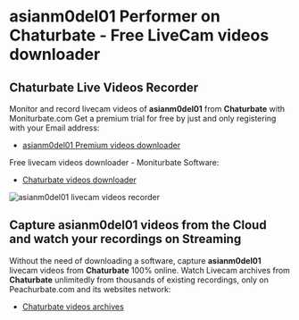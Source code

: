 # asianm0del01 Performer on Chaturbate - Free LiveCam videos downloader

## Chaturbate Live Videos Recorder

Monitor and record livecam videos of **asianm0del01** from **Chaturbate** with Moniturbate.com
Get a premium trial for free by just and only registering with your Email address:
* [asianm0del01 Premium videos downloader](https://moniturbate.com/request-demo-licence-key.html)

Free livecam videos downloader - Moniturbate Software:
* [Chaturbate videos downloader](https://moniturbate.com/moniturbate-download-software.html)

![asianm0del01 livecam videos recorder](https://peachurnet.com/templates/moniturbate-software.png)


## Capture asianm0del01 videos from the Cloud and watch your recordings on Streaming

Without the need of downloading a software, capture **asianm0del01** livecam videos from **Chaturbate** 100% online.
Watch Livecam archives from **Chaturbate** unlimitedly from thousands of existing recordings, only on Peachurbate.com and its websites network:
* [Chaturbate videos archives](https://peachurnet.com/)